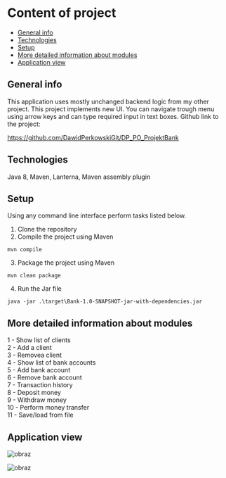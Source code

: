 # Content of project
* [General info](#general-info)
* [Technologies](#technologies)
* [Setup](#setup)
* [More detailed information about modules](#more-detailed-information-about-modules)
* [Application view](#application-view)

## General info

This application uses mostly unchanged backend logic from my other project. This project implements new UI. You can navigate trough menu using arrow keys and can type required input in text boxes. Github link to the project:

https://github.com/DawidPerkowskiGit/DP_PO_ProjektBank

## Technologies
Java 8, Maven, Lanterna, Maven assembly plugin

## Setup

Using any command line interface perform tasks listed below.

1. Clone the repository  
2. Compile the project using Maven  
```
mvn compile
```
3. Package the project using Maven  
```
mvn clean package
```
4. Run the Jar file  
```
java -jar .\target\Bank-1.0-SNAPSHOT-jar-with-dependencies.jar
```

## More detailed information about modules

1 - Show list of clients  
2 - Add a client  
3 - Removea client  
4 - Show list of bank accounts  
5 - Add bank account  
6 - Remove bank account  
7 - Transaction history  
8 - Deposit money  
9 - Withdraw money  
10 - Perform money transfer  
11 - Save/load from file  

## Application view

![obraz](https://user-images.githubusercontent.com/87314459/203962940-a8d37793-5d28-485a-a8d4-1a7584fdc890.png)

![obraz](https://github.com/DawidPerkowskiGit/DP_KCK_BankAPP/assets/87314459/f1923ce0-16be-4bec-ae07-90aa4909e652)
